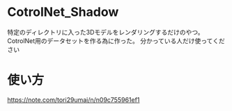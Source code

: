 # CotrolNet_Shadow
特定のディレクトリに入った3Dモデルをレンダリングするだけのやつ。<br>
CotrolNet用のデータセットを作る為に作った。
分かっている人だけ使ってください

# 使い方
https://note.com/tori29umai/n/n09c755961ef1
